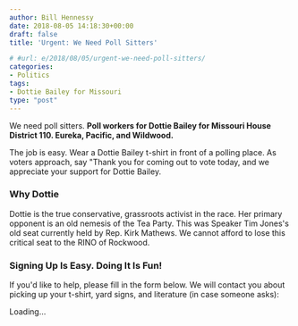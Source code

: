 ```yaml
---
author: Bill Hennessy
date: 2018-08-05 14:18:30+00:00
draft: false
title: 'Urgent: We Need Poll Sitters'

# #url: e/2018/08/05/urgent-we-need-poll-sitters/
categories:
- Politics
tags:
- Dottie Bailey for Missouri
type: "post"
---
```





We need poll sitters. **Poll workers for Dottie Bailey for Missouri House District 110. Eureka, Pacific, and Wildwood.**







The job is easy. Wear a Dottie Bailey t-shirt in front of a polling place. As voters approach, say "Thank you for coming out to vote today, and we appreciate your support for Dottie Bailey.







### Why Dottie







Dottie is the true conservative, grassroots activist in the race. Her primary opponent is an old nemesis of the Tea Party. This was Speaker Tim Jones's old seat currently held by Rep. Kirk Mathews. We cannot afford to lose this critical seat to the RINO of Rockwood. 







### Signing Up Is Easy. Doing It Is Fun!







If you'd like to help, please fill in the form below. We will contact you about picking up your t-shirt, yard signs, and literature (in case someone asks):





Loading...








